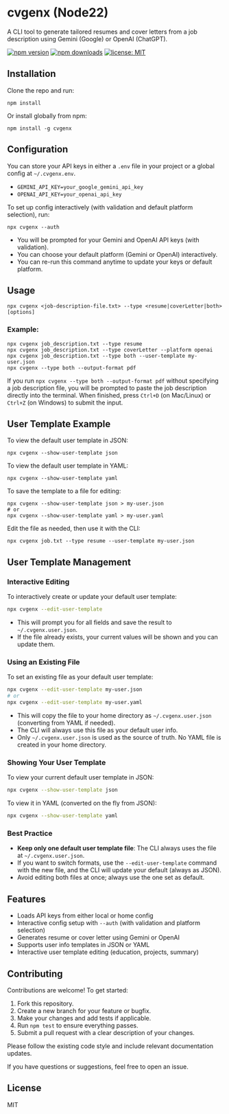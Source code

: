 # cvgenx (Node22)

A CLI tool to generate tailored resumes and cover letters from a job description using Gemini (Google) or OpenAI (ChatGPT).

[![npm version](https://img.shields.io/npm/v/cvgenx.svg)](https://www.npmjs.com/package/cvgenx)
[![npm downloads](https://img.shields.io/npm/dm/cvgenx.svg)](https://www.npmjs.com/package/cvgenx)
[![license: MIT](https://img.shields.io/badge/license-MIT-green.svg)](LICENSE)

## Installation

Clone the repo and run:

```
npm install
```

Or install globally from npm:

```
npm install -g cvgenx
```

## Configuration

You can store your API keys in either a `.env` file in your project or a global config at `~/.cvgenx.env`.

- `GEMINI_API_KEY=your_google_gemini_api_key`
- `OPENAI_API_KEY=your_openai_api_key`

To set up config interactively (with validation and default platform selection), run:

```
npx cvgenx --auth
```
- You will be prompted for your Gemini and OpenAI API keys (with validation).
- You can choose your default platform (Gemini or OpenAI) interactively.
- You can re-run this command anytime to update your keys or default platform.

## Usage

```
npx cvgenx <job-description-file.txt> --type <resume|coverLetter|both> [options]
```

### Example:

```
npx cvgenx job_description.txt --type resume
npx cvgenx job_description.txt --type coverLetter --platform openai
npx cvgenx job_description.txt --type both --user-template my-user.json
npx cvgenx --type both --output-format pdf
```

If you run `npx cvgenx --type both --output-format pdf` without specifying a job description file, you will be prompted to paste the job description directly into the terminal. When finished, press `Ctrl+D` (on Mac/Linux) or `Ctrl+Z` (on Windows) to submit the input.

## User Template Example

To view the default user template in JSON:
```
npx cvgenx --show-user-template json
```
To view the default user template in YAML:
```
npx cvgenx --show-user-template yaml
```
To save the template to a file for editing:
```
npx cvgenx --show-user-template json > my-user.json
# or
npx cvgenx --show-user-template yaml > my-user.yaml
```
Edit the file as needed, then use it with the CLI:
```
npx cvgenx job.txt --type resume --user-template my-user.json
```

## User Template Management

### Interactive Editing

To interactively create or update your default user template:
```sh
npx cvgenx --edit-user-template
```
- This will prompt you for all fields and save the result to `~/.cvgenx.user.json`.
- If the file already exists, your current values will be shown and you can update them.

### Using an Existing File

To set an existing file as your default user template:
```sh
npx cvgenx --edit-user-template my-user.json
# or
npx cvgenx --edit-user-template my-user.yaml
```
- This will copy the file to your home directory as `~/.cvgenx.user.json` (converting from YAML if needed).
- The CLI will always use this file as your default user info.
- Only `~/.cvgenx.user.json` is used as the source of truth. No YAML file is created in your home directory.

### Showing Your User Template

To view your current default user template in JSON:
```sh
npx cvgenx --show-user-template json
```
To view it in YAML (converted on the fly from JSON):
```sh
npx cvgenx --show-user-template yaml
```

### Best Practice

- **Keep only one default user template file**: The CLI always uses the file at `~/.cvgenx.user.json`.
- If you want to switch formats, use the `--edit-user-template` command with the new file, and the CLI will update your default (always as JSON).
- Avoid editing both files at once; always use the one set as default.

## Features
- Loads API keys from either local or home config
- Interactive config setup with `--auth` (with validation and platform selection)
- Generates resume or cover letter using Gemini or OpenAI
- Supports user info templates in JSON or YAML
- Interactive user template editing (education, projects, summary)

## Contributing

Contributions are welcome! To get started:

1. Fork this repository.
2. Create a new branch for your feature or bugfix.
3. Make your changes and add tests if applicable.
4. Run `npm test` to ensure everything passes.
5. Submit a pull request with a clear description of your changes.

Please follow the existing code style and include relevant documentation updates.

If you have questions or suggestions, feel free to open an issue.

## License

MIT
